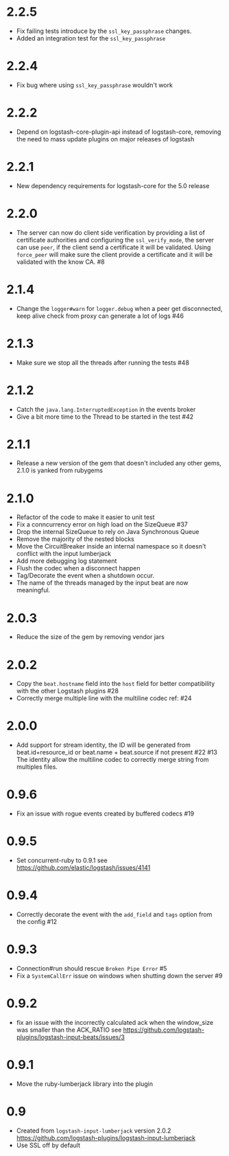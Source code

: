 # 2.2.5
  - Fix failing tests introduce by the `ssl_key_passphrase` changes.
  - Added an integration test for the `ssl_key_passphrase`
# 2.2.4
  - Fix bug where using `ssl_key_passphrase` wouldn't work 
# 2.2.2
  - Depend on logstash-core-plugin-api instead of logstash-core, removing the need to mass update plugins on major releases of logstash
# 2.2.1
  - New dependency requirements for logstash-core for the 5.0 release
# 2.2.0
  - The server can now do client side verification by providing a list of certificate authorities and configuring the `ssl_verify_mode`,
    the server can use `peer`, if the client send a certificate it will be validated. Using `force_peer` will make sure the client provide a certificate
    and it will be validated with the know CA.  #8
# 2.1.4
  - Change the `logger#warn` for `logger.debug` when a peer get disconnected, keep alive check from proxy can generate a lot of logs  #46
# 2.1.3
  - Make sure we stop all the threads after running the tests #48
# 2.1.2
  - Catch the `java.lang.InterruptedException` in the events broker
  - Give a bit more time to the Thread to be started in the test #42
# 2.1.1
  - Release a new version of the gem that doesn't included any other gems, 2.1.0 is yanked from rubygems 
# 2.1.0
  - Refactor of the code to make it easier to unit test
  - Fix a conncurrency error on high load on the SizeQueue #37
  - Drop the internal SizeQueue to rely on Java Synchronous Queue
  - Remove the majority of the nested blocks
  - Move the CircuitBreaker inside an internal namespace so it doesn't conflict with the input lumberjack
  - Add more debugging log statement
  - Flush the codec when a disconnect happen
  - Tag/Decorate the event when a shutdown occur.
  - The name of the threads managed by the input beat are now meaningful.
# 2.0.3
  - Reduce the size of the gem by removing vendor jars
# 2.0.2
  - Copy the `beat.hostname` field into the `host` field for better compatibility with the other Logstash plugins #28
  - Correctly merge multiple line with the multiline codec ref: #24
# 2.0.0
  - Add support for stream identity, the ID will be generated from beat.id+resource_id or beat.name + beat.source if not present #22 #13
    The identity allow the multiline codec to correctly merge string from multiples files.
# 0.9.6
  - Fix an issue with rogue events created by buffered codecs #19
# 0.9.5
  - Set concurrent-ruby to 0.9.1 see https://github.com/elastic/logstash/issues/4141
# 0.9.4
  - Correctly decorate the event with the `add_field` and `tags` option from the config #12
# 0.9.3
  - Connection#run should rescue `Broken Pipe Error` #5
  - Fix a `SystemCallErr` issue on windows when shutting down the server #9

# 0.9.2
  - fix an issue with the incorrectly calculated ack when the window_size was smaller than the ACK_RATIO see  https://github.com/logstash-plugins/logstash-input-beats/issues/3

# 0.9.1
  - Move the ruby-lumberjack library into the plugin

# 0.9
  - Created from `logstash-input-lumberjack` version 2.0.2 https://github.com/logstash-plugins/logstash-input-lumberjack
  - Use SSL off by default
